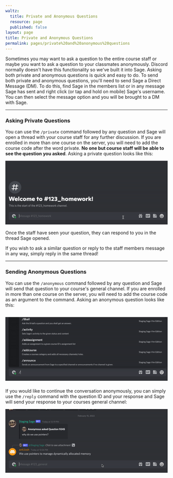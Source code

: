 ```yaml
---
waltz:
  title: Private and Anonymous Questions
  resource: page
  published: false
layout: page
title: Private and Anonymous Questions
permalink: pages/private%20and%20anonymous%20questions
---
```

Sometimes you may want to ask a question to the entire course staff or maybe you want to ask a question to your
classmates anonymously. Discord normally doesn't have this functionality so we've built it into Sage. Asking both
private and anonymous questions is quick and easy to do. To send both private and anonymous questions, you'll need to
send Sage a Direct Message (DM). To do this, find Sage in the members list or in any message Sage has sent and right
click (or tap and hold on mobile) Sage's username. You can then select the message option and you will be brought to a
DM with Sage.

* * *

### Asking Private Questions

You can use the `/private` command followed by any question and Sage will open a thread with your course staff for any further discussion. If you are enrolled in more than one course on the server, you will need to add the course code after the
word private. **No one but course staff will be able to see the question you asked**. Asking a private question looks like this:

![Running the private command with the "question" argument "What's the difference between an Array and an ArrayList" and the "course" argument 181.][1]

Once the staff have seen your question, they can respond to you in the thread Sage opened.

If you wish to ask a similar question or reply to the staff members message in any way, simply reply in the same thread!
* * *

### Sending Anonymous Questions

You can use the `/anonymous` command followed by any question and Sage will send that question to your course's general channel. If you are enrolled in more than one course on the server, you will need to add the course code as an argument to the command. Asking an anonymous question looks like this:

![Running the anonymous command with two arguments, the "question": "Why do we use pointers" and the "course": "210"][0]
---

If you would like to continue the conversation anonymously, you can simply use the `/reply` command with the question ID and your response and Sage will send your response to your courses general channel: 

![Using the reply command with the questionID '9245' and response 'I still don't get it, could you link docs?'][2]

[0]: /assets/gifs/anonQ.gif
[1]: /assets/gifs/privateQ.gif 
[2]: /assets/gifs/anonReply.gif
